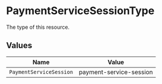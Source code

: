 # PaymentServiceSessionType

The type of this resource.


## Values

| Name                    | Value                   |
| ----------------------- | ----------------------- |
| `PaymentServiceSession` | payment-service-session |